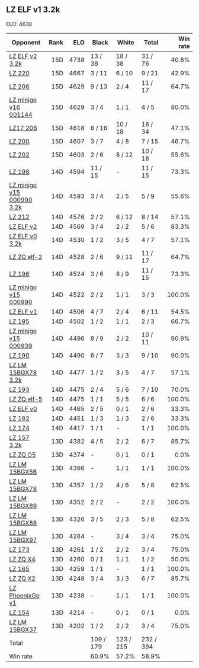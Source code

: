 ## LZ ELF v1 3.2k ##

ELO: 4638

Opponent | Rank | ELO | Black | White | Total | Win rate
---------|-----:|----:|-------|-------|-------|-------:
[LZ ELF v2 3.2k](LZ%20ELF%20v2%203.2k.md) | 15D | 4738 | 13 / 38 | 18 / 38 | 31 / 76 | 40.8%
[LZ 220](LZ%20220.md) | 15D | 4667 | 3 / 11 | 6 / 10 | 9 / 21 | 42.9%
[LZ 206](LZ%20206.md) | 15D | 4629 | 9 / 13 | 2 / 4 | 11 / 17 | 64.7%
[LZ minigo v16 001144](LZ%20minigo%20v16%20001144.md) | 15D | 4629 | 3 / 4 | 1 / 1 | 4 / 5 | 80.0%
[LZ17 206](LZ17%20206.md) | 15D | 4618 | 6 / 16 | 10 / 18 | 16 / 34 | 47.1%
[LZ 200](LZ%20200.md) | 15D | 4607 | 3 / 7 | 4 / 8 | 7 / 15 | 46.7%
[LZ 202](LZ%20202.md) | 15D | 4603 | 2 / 6 | 8 / 12 | 10 / 18 | 55.6%
[LZ 198](LZ%20198.md) | 14D | 4594 | 11 / 15 | - | 11 / 15 | 73.3%
[LZ minigo v15 000990 3.2k](LZ%20minigo%20v15%20000990%203.2k.md) | 14D | 4593 | 3 / 4 | 2 / 5 | 5 / 9 | 55.6%
[LZ 212](LZ%20212.md) | 14D | 4576 | 2 / 2 | 6 / 12 | 8 / 14 | 57.1%
[LZ ELF v2](LZ%20ELF%20v2.md) | 14D | 4569 | 3 / 4 | 2 / 2 | 5 / 6 | 83.3%
[LZ ELF v0 3.2k](LZ%20ELF%20v0%203.2k.md) | 14D | 4530 | 1 / 2 | 3 / 5 | 4 / 7 | 57.1%
[LZ ZQ elf-2](LZ%20ZQ%20elf-2.md) | 14D | 4528 | 2 / 6 | 9 / 11 | 11 / 17 | 64.7%
[LZ 196](LZ%20196.md) | 14D | 4524 | 3 / 6 | 8 / 9 | 11 / 15 | 73.3%
[LZ minigo v15 000990](LZ%20minigo%20v15%20000990.md) | 14D | 4522 | 2 / 2 | 1 / 1 | 3 / 3 | 100.0%
[LZ ELF v1](LZ%20ELF%20v1.md) | 14D | 4506 | 4 / 7 | 2 / 4 | 6 / 11 | 54.5%
[LZ 195](LZ%20195.md) | 14D | 4502 | 1 / 2 | 1 / 1 | 2 / 3 | 66.7%
[LZ minigo v15 000939](LZ%20minigo%20v15%20000939.md) | 14D | 4496 | 8 / 9 | 2 / 2 | 10 / 11 | 90.9%
[LZ 190](LZ%20190.md) | 14D | 4490 | 6 / 7 | 3 / 3 | 9 / 10 | 90.0%
[LZ LM 15BGX78 3.2k](LZ%20LM%2015BGX78%203.2k.md) | 14D | 4477 | 1 / 2 | 3 / 5 | 4 / 7 | 57.1%
[LZ 193](LZ%20193.md) | 14D | 4475 | 2 / 4 | 5 / 6 | 7 / 10 | 70.0%
[LZ ZQ elf-5](LZ%20ZQ%20elf-5.md) | 14D | 4475 | 1 / 1 | 5 / 5 | 6 / 6 | 100.0%
[LZ ELF v0](LZ%20ELF%20v0.md) | 14D | 4465 | 2 / 5 | 0 / 1 | 2 / 6 | 33.3%
[LZ 182](LZ%20182.md) | 14D | 4451 | 1 / 3 | 1 / 3 | 2 / 6 | 33.3%
[LZ 174](LZ%20174.md) | 14D | 4417 | 1 / 1 | - | 1 / 1 | 100.0%
[LZ 157 3.2k](LZ%20157%203.2k.md) | 13D | 4382 | 4 / 5 | 2 / 2 | 6 / 7 | 85.7%
[LZ ZQ G5](LZ%20ZQ%20G5.md) | 13D | 4374 | - | 0 / 1 | 0 / 1 | 0.0%
[LZ LM 15BGX5B](LZ%20LM%2015BGX5B.md) | 13D | 4366 | - | 1 / 1 | 1 / 1 | 100.0%
[LZ LM 15BGX78](LZ%20LM%2015BGX78.md) | 13D | 4357 | 1 / 2 | 4 / 6 | 5 / 8 | 62.5%
[LZ LM 15BGX89](LZ%20LM%2015BGX89.md) | 13D | 4352 | 2 / 2 | - | 2 / 2 | 100.0%
[LZ LM 15BGX88](LZ%20LM%2015BGX88.md) | 13D | 4326 | 3 / 5 | 2 / 3 | 5 / 8 | 62.5%
[LZ LM 15BGX97](LZ%20LM%2015BGX97.md) | 13D | 4284 | - | 3 / 4 | 3 / 4 | 75.0%
[LZ 173](LZ%20173.md) | 13D | 4261 | 1 / 2 | 2 / 2 | 3 / 4 | 75.0%
[LZ ZQ X4](LZ%20ZQ%20X4.md) | 13D | 4260 | 0 / 1 | 1 / 1 | 1 / 2 | 50.0%
[LZ 165](LZ%20165.md) | 13D | 4259 | 1 / 1 | - | 1 / 1 | 100.0%
[LZ ZQ X2](LZ%20ZQ%20X2.md) | 13D | 4248 | 3 / 4 | 3 / 3 | 6 / 7 | 85.7%
[LZ PhoenixGo v1](LZ%20PhoenixGo%20v1.md) | 13D | 4238 | - | 1 / 1 | 1 / 1 | 100.0%
[LZ 154](LZ%20154.md) | 13D | 4214 | - | 0 / 1 | 0 / 1 | 0.0%
[LZ LM 15BGX37](LZ%20LM%2015BGX37.md) | 13D | 4202 | 1 / 2 | 2 / 2 | 3 / 4 | 75.0%
Total | | | 109 / 179 | 123 / 215 | 232 / 394 | 
Win rate| | | 60.9% | 57.2% | 58.9% | 
